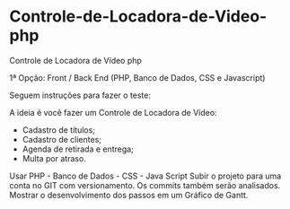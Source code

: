 # Controle-de-Locadora-de-Video-php
Controle de Locadora de Vídeo php

1ª Opção: Front / Back End (PHP, Banco de Dados, CSS e Javascript)

Seguem instruções para fazer o teste:

A ideia é você fazer um Controle de Locadora de Vídeo:
* Cadastro de títulos;
* Cadastro de clientes;
* Agenda de retirada e entrega;
* Multa por atraso.

Usar PHP - Banco de Dados - CSS - Java Script
Subir o projeto para uma conta no GIT com versionamento.
Os commits também serão analisados.
Mostrar o desenvolvimento dos passos em um Gráfico de Gantt.

